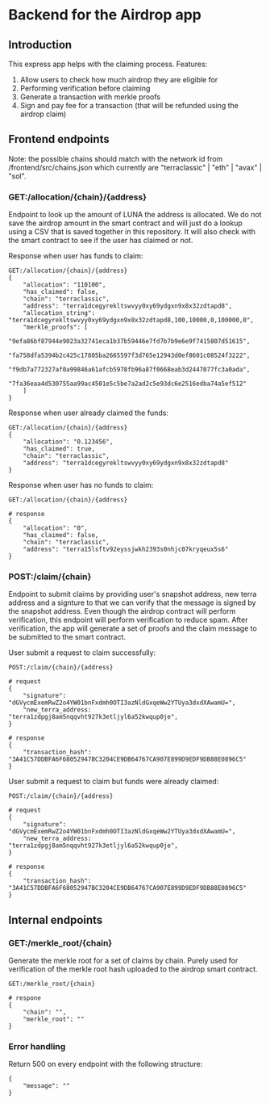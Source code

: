 # Backend for the Airdrop app

## Introduction

This express app helps with the claiming process. Features:
1. Allow users to check how much airdrop they are eligible for
2. Performing verification before claiming
3. Generate a transaction with merkle proofs
4. Sign and pay fee for a transaction (that will be refunded using the airdrop claim)

## Frontend endpoints

Note: the possible chains should match with the network id from /frontend/src/chains.json which currently are "terraclassic" | "eth" | "avax" | "sol".

### GET:/allocation/{chain}/{address}

Endpoint to look up the amount of LUNA the address is allocated. We do not save the airdrop amount in the smart contract and will just do a lookup using a CSV that is saved together in this repository. It will also check with the smart contract to see if the user has claimed or not.

Response when user has funds to claim:
```
GET:/allocation/{chain}/{address}
{
    "allocation": "110100",
    "has_claimed": false,
    "chain": "terraclassic",
    "address": "terra1dcegyrekltswvyy0xy69ydgxn9x8x32zdtapd8",
    "allocation_string": "terra1dcegyrekltswvyy0xy69ydgxn9x8x32zdtapd8,100,10000,0,100000,0",
    "merkle_proofs": [
        "9efa86bf87944e9023a32741eca1b37b59446e7fd7b7b9e6e9f7415807d51615",
        "fa758dfa5394b2c425c17805ba2665597f3d765e12943d0ef8601c08524f3222",
        "f9db7a772327af0a99846a61afcb5978fb96a87f0668eab3d2447077fc3a0ada",
        "7fa36eaa4d530755aa99ac4501e5c5be7a2ad2c5e93dc6e2516edba74a5ef512"
    ]
}
```

Response when user already claimed the funds:
```
GET:/allocation/{chain}/{address}
{
    "allocation": "0.123456",
    "has_claimed": true,
    "chain": "terraclassic",
    "address": "terra1dcegyrekltswvyy0xy69ydgxn9x8x32zdtapd8"
}
```

Response when user has no funds to claim:
```
GET:/allocation/{chain}/{address}

# response
{
    "allocation": "0",
    "has_claimed": false,
    "chain": "terraclassic",
    "address": "terra15lsftv92eyssjwkh2393s0nhjc07kryqeux5s6"
}
```

### POST:/claim/{chain}

Endpoint to submit claims by providing user's snapshot address, new terra address and a signture to that we can verify that the message is signed by the snapshot address. Even though the airdrop contract will perform verification, this endpoint will perform verification to reduce spam. After verification, the app will generate a set of proofs and the claim message to be submitted to the smart contract.

User submit a request to claim successfully:
```
POST:/claim/{chain}/{address}

# request
{
    "signature": "dGVycmExemRwZ2o4YW01bnFxdmh0OTI3azNldGxqeWw2YTUya3dxdXAwamU=",
    "new_terra_address: "terra1zdpgj8am5nqqvht927k3etljyl6a52kwqup0je",
}

# response
{
    "transaction_hash": "3A41C57DDBFA6F68052947BC3204CE9DB64767CA907E899D9EDF9DB88E0896C5"
}
```

User submit a request to claim but funds were already claimed:
```
POST:/claim/{chain}/{address}

# request
{
    "signature": "dGVycmExemRwZ2o4YW01bnFxdmh0OTI3azNldGxqeWw2YTUya3dxdXAwamU=",
    "new_terra_address: "terra1zdpgj8am5nqqvht927k3etljyl6a52kwqup0je",
}

# response
{
    "transaction_hash": "3A41C57DDBFA6F68052947BC3204CE9DB64767CA907E899D9EDF9DB88E0896C5"
}
```

## Internal endpoints

### GET:/merkle_root/{chain}

Generate the merkle root for a set of claims by chain. Purely used for verification of the merkle root hash uploaded to the airdrop smart contract. 

```
GET:/merkle_root/{chain}

# respone
{
    "chain": "",
    "merkle_root": ""
}
```

### Error handling

Return 500 on every endpoint with the following structure:
```
{
    "message": ""
}
```
